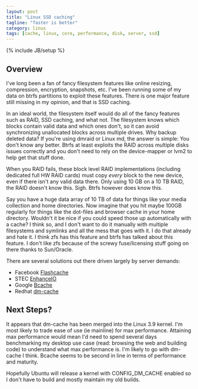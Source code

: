```yaml
---
layout: post
title: "Linux SSD caching"
tagline: "faster is better"
category: linux
tags: [cache, linux, core, performance, disk, server, ssd]
---
```

{% include JB/setup %}

Overview
--------

I've long been a fan of fancy filesystem features like online resizing, compression, encryption, snapshots, etc.  I've been running some of my data on btrfs partitions to exploit these features.  There is one major feature still missing in my opinion, and that is SSD caching.

In an ideal world, the filesystem itself would do all of the fancy features such as RAID, SSD caching, and what not.  The filesystem knows which blocks contain valid data and which ones don't, so it can avoid synchronizing unallocated blocks across multiple drives.  Why backup deleted data?  If you're using dmraid or Linux md, the answer is simple: You don't know any better.  Btrfs at least exploits the RAID across multiple disks issues correctly and you don't need to rely on the device-mapper or lvm2 to help get that stuff done.

When you RAID fails, these block level RAID implementations (including dedicated full HW RAID cards) must copy _every_ block to the new device, even if there isn't any valid data there.  Only using 10 GB on a 10 TB RAID, the RAID doesn't know this.  Sigh.  Btrfs however does know this.

Say you have a huge data array of 10 TB of data for things like your media collection and home directories.  Now imagine that you hit maybe 100GB regularly for things like the dot-files and browser cache in your home directory.  Wouldn't it be nice if you could speed those up automatically with a cache?  I think so, and I don't want to do it manually with multiple filesystems and symlinks and all the mess that goes with it.  I do that already and hate it.  I think zfs has this feature and btrfs has talked about this feature.  I don't like zfs because of the screwy fuse/licensing stuff going on there thanks to Sun/Oracle.

There are several solutions out there driven largely by server demands:
* Facebook [Flashcache](https://github.com/facebook/flashcache)
* STEC [EnhanceIO](https://github.com/stec-inc/EnhanceIO)
* Google [Bcache](http://bcache.evilpiepirate.org)
* Redhat [dm-cache](https://github.com/jthornber/linux-2.6/tree/thin-dev)


Next Steps?
-----------

It appears that dm-cache has been merged into the Linux 3.9 kernel.  I'm most likely to trade ease of use (ie mainline) for max performance.  Attaining max performance would mean I'd need to spend several days benchmarking my desktop use case (read: browsing the web and building code) to understand what max performance is.  I'm likely to go with dm-cache I think.  Bcache seems to be second in line in terms of performance and maturity.

Hopefully Ubuntu will release a kernel with CONFIG_DM_CACHE enabled so I don't have to build and mostly maintain my old builds.
